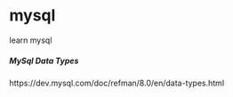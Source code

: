 # mysql
learn mysql

<h5>MySql Data Types </h5> https://dev.mysql.com/doc/refman/8.0/en/data-types.html
